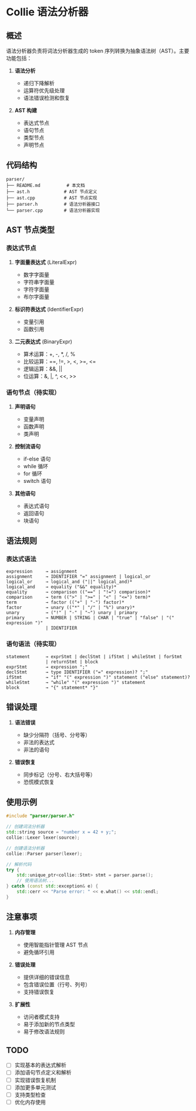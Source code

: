 # Collie 语法分析器

## 概述

语法分析器负责将词法分析器生成的 token 序列转换为抽象语法树（AST）。主要功能包括：

1. **语法分析**
   - 递归下降解析
   - 运算符优先级处理
   - 语法错误检测和恢复

2. **AST 构建**
   - 表达式节点
   - 语句节点
   - 类型节点
   - 声明节点

## 代码结构

```
parser/
├── README.md          # 本文档
├── ast.h             # AST 节点定义
├── ast.cpp           # AST 节点实现
├── parser.h          # 语法分析器接口
└── parser.cpp        # 语法分析器实现
```

## AST 节点类型

### 表达式节点
1. **字面量表达式** (LiteralExpr)
   - 数字字面量
   - 字符串字面量
   - 字符字面量
   - 布尔字面量

2. **标识符表达式** (IdentifierExpr)
   - 变量引用
   - 函数引用

3. **二元表达式** (BinaryExpr)
   - 算术运算：+, -, *, /, %
   - 比较运算：==, !=, >, <, >=, <=
   - 逻辑运算：&&, ||
   - 位运算：&, |, ^, <<, >>

### 语句节点（待实现）
1. **声明语句**
   - 变量声明
   - 函数声明
   - 类声明

2. **控制流语句**
   - if-else 语句
   - while 循环
   - for 循环
   - switch 语句

3. **其他语句**
   - 表达式语句
   - 返回语句
   - 块语句

## 语法规则

### 表达式语法
```ebnf
expression     → assignment
assignment     → IDENTIFIER "=" assignment | logical_or
logical_or     → logical_and ("||" logical_and)*
logical_and    → equality ("&&" equality)*
equality       → comparison (("==" | "!=") comparison)*
comparison     → term ((">" | ">=" | "<" | "<=") term)*
term           → factor (("+" | "-") factor)*
factor         → unary (("*" | "/" | "%") unary)*
unary          → ("!" | "-" | "~") unary | primary
primary        → NUMBER | STRING | CHAR | "true" | "false" | "(" expression ")"
               | IDENTIFIER
```

### 语句语法（待实现）
```ebnf
statement      → exprStmt | declStmt | ifStmt | whileStmt | forStmt
               | returnStmt | block
exprStmt       → expression ";"
declStmt       → type IDENTIFIER ("=" expression)? ";"
ifStmt         → "if" "(" expression ")" statement ("else" statement)?
whileStmt      → "while" "(" expression ")" statement
block          → "{" statement* "}"
```

## 错误处理

1. **语法错误**
   - 缺少分隔符（括号、分号等）
   - 非法的表达式
   - 非法的语句

2. **错误恢复**
   - 同步标记（分号、右大括号等）
   - 恐慌模式恢复

## 使用示例

```cpp
#include "parser/parser.h"

// 创建词法分析器
std::string source = "number x = 42 + y;";
collie::Lexer lexer(source);

// 创建语法分析器
collie::Parser parser(lexer);

// 解析代码
try {
    std::unique_ptr<collie::Stmt> stmt = parser.parse();
    // 使用语法树...
} catch (const std::exception& e) {
    std::cerr << "Parse error: " << e.what() << std::endl;
}
```

## 注意事项

1. **内存管理**
   - 使用智能指针管理 AST 节点
   - 避免循环引用

2. **错误处理**
   - 提供详细的错误信息
   - 包含错误位置（行号、列号）
   - 支持错误恢复

3. **扩展性**
   - 访问者模式支持
   - 易于添加新的节点类型
   - 易于修改语法规则

## TODO

- [ ] 实现基本的表达式解析
- [ ] 添加语句节点定义和解析
- [ ] 实现错误恢复机制
- [ ] 添加更多单元测试
- [ ] 支持类型检查
- [ ] 优化内存使用
